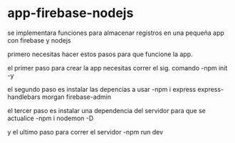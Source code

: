 # app-firebase-nodejs
se implementara funciones para almacenar registros en una pequeña app con firebase y nodejs

primero necesitas hacer estos pasos para que funcione la app.

el primer paso para crear la app necesitas correr el sig. comando
-npm init -y

el segundo paso es instalar las depencias a usar
-npm i express express-handlebars morgan firebase-admin

el tercer paso es instalar una dependencia del servidor para que se actualice 
-npm i nodemon -D

y el ultimo paso para correr el servidor 
-npm run dev
